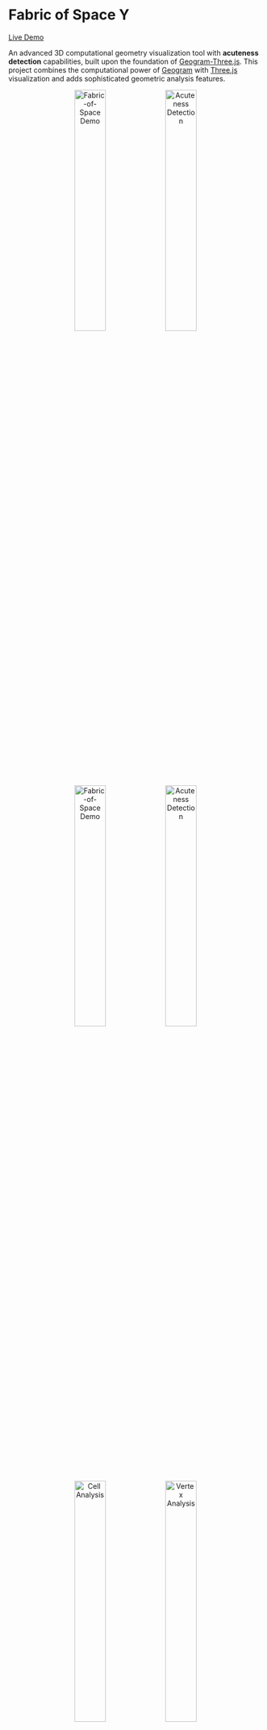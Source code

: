 # Fabric of Space Y

[Live Demo](https://virtualorganics.github.io/Fabric-of-Space-Y/)

An advanced 3D computational geometry visualization tool with **acuteness detection** capabilities, built upon the foundation of [Geogram-Three.js](https://github.com/VirtualOrganics/Geogram-Three.js). This project combines the computational power of [Geogram](https://github.com/BrunoLevy/geogram) with [Three.js](https://github.com/mrdoob/three.js) visualization and adds sophisticated geometric analysis features.

<p align="center">
  <img src="docs/Fabric_of_Space_7.png" alt="Fabric-of-Space Demo" width="35%">
  <img src="docs/Fabric_of_Space_8.png" alt="Acuteness Detection" width="35%"> 
</p>
<p align="center">
  <img src="docs/Fabric_of_Space_1.png" alt="Fabric-of-Space Demo" width="35%">
  <img src="docs/Fabric_of_Space_2.png" alt="Acuteness Detection" width="35%"> 
</p>
<p align="center">
  <img src="docs/Fabric_of_Space_3.png" alt="Cell Analysis" width="35%">
  <img src="docs/Fabric_of_Space_4.png" alt="Vertex Analysis" width="35%">
</p>

## 🌟 Key Features

### **Core Capabilities**
- **3D Delaunay Triangulation**: Compute Delaunay tetrahedralization of 3D point sets
- **3D Voronoi Diagrams**: Generate Voronoi cells from Delaunay triangulation
- **Periodic Boundary Conditions**: Support for periodic (toroidal) domains
- **WebAssembly Performance**: Native-speed computation in the browser
- **Interactive 3D Visualization**: Real-time Three.js rendering with orbit controls
- **Growth-Shrink Dynamics**: Cells grow or shrink based on their acuteness (NEW in X version!)

### **🔍 Acuteness Detection System** *(New!)*
Advanced geometric analysis tools that detect and visualize acute angles in 3D structures:

- **📐 Cell Acuteness**: Analyzes dihedral angles between adjacent faces in Voronoi cells
- **🔲 Face Acuteness**: Counts acute interior angles in Voronoi face polygons  
- **⚫ Vertex Acuteness**: Measures acute angles in Delaunay tetrahedra vertices
- **🎨 Color-Coded Visualization**: Blue-to-red gradient (blue = low acuteness, red = high acuteness)
- **📊 Interactive Legend**: Real-time color scale showing acuteness levels
- **🧪 Unit Testing**: Comprehensive test suite with geometric validation
- **⚡ Performance Optimized**: Handles 1000+ points with live updates at 30+ FPS

### **⚡ Performance Optimizations** *(New!)*
Sophisticated optimization system for handling large datasets:

- **FastAcuteness Engine**: Optimized analyzer for 500+ points
  - Pre-allocated typed arrays minimize garbage collection
  - Inline calculations without intermediate allocations
  - Smart neighbor limiting (checks 4-6 nearest instead of all)
  - Incremental updates for live animation
  
- **Adaptive Quality System**: Maintains smooth 30 FPS
  - Automatically reduces quality when performance drops
  - Frame skipping for complex computations
  - Progressive rendering for large datasets
  
- **Web Workers**: Parallel computation support
  - Automatic worker pool management
  - Chunk-based processing
  - Graceful fallback to single-threaded mode

- **Optimized Algorithms**:
  - Squared distance calculations (avoids expensive sqrt)
  - Early termination for high-acuteness cells
  - Optional performance profiling

### **🌱 Growth-Shrink Dynamics** *(New in X!)*
Revolutionary cell dynamics based on geometric properties:

- **4 Growth Modes**:
  - **+ Acute = + (only)**: Only cells above threshold grow
  - **+ Acute = + / - Acute = -**: Bidirectional growth/shrink
  - **+ Acute = - (only)**: Only cells above threshold shrink
  - **+ Acute = - / - Acute = +**: Inverse bidirectional
  
- **Dynamic Controls**:
  - Adjustable threshold (0-60)
  - Growth rate and damping
  - Power factor for non-linear dynamics
  - Real-time statistics display
  
- **Maintains Voronoi Structure**: 
  - Never directly edits polygons
  - Only moves generator points
  - Rebuilds Delaunay→Voronoi each frame

## 🚀 Quick Start

### Online Demo
Try it instantly: **[Live Demo](https://virtualorganics.github.io/Fabric-of-Space-Y/)**

### Local Development
```bash
# Clone the repository
git clone https://github.com/VirtualOrganics/Fabric-of-Space-X.git
cd Fabric-of-Space-X

# Start local server
python3 -m http.server 8000

# Open browser
open http://localhost:8000
```

## 🎮 Usage Guide

### Basic Controls
- **Points**: Number of random points to generate (4-2500)
- **Min Dist**: Minimum distance between generated points
- **Motion/Speed**: Point animation settings
- **Live Update**: Real-time triangulation updates
- **Periodic**: Toggle periodic boundary conditions
- **Ghost Cells**: Visualize periodic space wrapping

### 🔍 Acuteness Detection Controls
1. **Vertices Checkbox**: Toggle vertex acuteness visualization
2. **Analysis Mode Dropdown**: 
   - **None**: Standard visualization without analysis
   - **Faces**: Color individual Voronoi faces by their acute angles
   - **Cells**: Color entire Voronoi cells by total acute angles (default)
3. **Opacity Slider**: Control transparency of face/cell coloring
4. **Thickness Slider**: Control size of vertex spheres
5. **Run Unit Tests**: Execute geometric validation tests
6. **Recompute Analysis**: Refresh analysis on current data

### Color Legend
- **🔵 Blue**: Low acuteness (few acute angles)
- **🟢 Green**: Medium acuteness  
- **🟡 Yellow**: High acuteness
- **🔴 Red**: Maximum acuteness (many acute angles)

## 🔬 How the Model Works

### Mathematical Foundation

The Fabric-of-Space model is built on the duality between **Delaunay triangulation** and **Voronoi diagrams** in 3D space:

1. **Delaunay Triangulation**: Given a set of points in 3D, we compute a tetrahedralization where no point lies inside the circumsphere of any tetrahedron. This creates a network of tetrahedra that fills the convex hull of the points.

2. **Voronoi Diagram**: The dual of the Delaunay triangulation. Each Voronoi cell contains all points closer to its seed point than to any other seed point. The vertices of Voronoi cells are the circumcenters (barycenters) of Delaunay tetrahedra.

3. **Periodic Boundaries**: In periodic mode, the space wraps around like a 3D torus. Points near boundaries connect to points on the opposite side, creating a seamless, infinite tiling pattern.

### Implementation Architecture

```
Input Points → WASM Computation → JavaScript Processing → Three.js Visualization
     ↓               ↓                    ↓                      ↓
 3D Coordinates  Geogram Engine    Analysis & MIC         WebGL Rendering
                 (C++ via WASM)     Correction
```

#### 1. **WebAssembly Core (C++/Geogram)**
- Uses Geogram's robust geometric algorithms
- Computes Delaunay triangulation in native code speed
- Returns tetrahedra as vertex indices
- Handles periodic boundary conditions at the algorithmic level

#### 2. **JavaScript Processing Layer**
- **DelaunayComputation.js**: 
  - Manages WASM interface
  - Computes Voronoi vertices (tetrahedra barycenters)
  - Builds face adjacency relationships
  - Applies Minimum Image Convention (MIC) for periodic boundaries
  
- **GeometryAnalysis.js**:
  - Pure geometric calculations (no dependencies)
  - Computes angles between vectors
  - Counts acute angles in various contexts
  - Returns numerical scores for visualization

- **Visualizer.js**:
  - Maps analysis scores to colors
  - Creates Three.js meshes and materials
  - Manages color legends and UI updates

#### 3. **Three.js Visualization**
- Renders all geometric elements in real-time 3D
- Supports interactive camera controls
- Efficient mesh management and disposal
- Dynamic color updates based on analysis

### Acuteness Detection Algorithms

#### **Vertex Acuteness (Delaunay Tetrahedra Analysis)**
For each tetrahedron, we analyze the angles at each vertex:
```javascript
// For vertex V with edges to points A, B, C:
angle_AB_AC = arccos(dot(VA, VB) / (|VA| × |VB|))
angle_AB_BC = arccos(dot(VA, VC) / (|VA| × |VC|))
angle_AC_BC = arccos(dot(VB, VC) / (|VB| × |VC|))
// Count angles < 90° (π/2 radians)
```
This reveals "sliver" tetrahedra that indicate poor triangulation quality.

#### **Face Acuteness (Voronoi Face Polygon Analysis)**
For each Voronoi face (polygon between two cells):
1. Collect all tetrahedra containing both seed points
2. Extract their barycenters to form the face polygon
3. Sort vertices by angle to ensure proper polygon
4. Calculate interior angles at each vertex
5. Count angles < 90°

#### **Cell Acuteness (Voronoi Cell Analysis)**
For each Voronoi cell:
1. Collect all barycenters of tetrahedra containing the seed point
2. For each barycenter, find angles to nearby barycenters
3. Count all angles < 90° within the cell
4. Normalize by cell size for fair comparison

### Periodic Boundary Handling (MIC)

The **Minimum Image Convention** ensures correct visualization in periodic mode:
```javascript
// For any two points p1 and p2:
for each dimension i:
    delta = p2[i] - p1[i]
    if (delta > 0.5) p2[i] -= 1.0  // Wrap around
    if (delta < -0.5) p2[i] += 1.0  // Wrap around
```
This prevents "transverse connections" across boundaries and maintains local geometry.

### Performance Optimizations

1. **Efficient Data Structures**:
   - Face-to-tetrahedra adjacency maps
   - Cached barycenter calculations
   - Pre-sorted vertex arrays

2. **Mesh Management**:
   - Geometry disposal on updates
   - Material reuse where possible
   - Batched Three.js operations

3. **Algorithmic Efficiency**:
   - O(n log n) Delaunay triangulation
   - Linear-time Voronoi construction
   - Localized angle calculations

## 🔬 How Growth-Shrink Dynamics Work

### From Acuteness to Physical Change

The growth system creates a feedback loop between geometric analysis and mesh dynamics:

<p align="center">
  <img src="docs/Fabric_of_Space_7.png" alt="Growth System Overview" width="45%">
  <img src="docs/Fabric_of_Space_8.png" alt="Growth Settings" width="45%">
</p>

#### **1. Acuteness Analysis Phase**
Each Voronoi cell is analyzed for acute angles:
- **Cell Acuteness Score**: Count of acute dihedral angles (< 90°) between adjacent faces
- **Range**: Typically 0-20+ acute angles per cell
- **Meaning**: Higher scores = more "spiky" or irregular cells

#### **2. Growth Decision Phase**
Based on the cell's acuteness score and the threshold:
```javascript
// Determine growth direction based on mode and threshold
const isAboveThreshold = cellAcuteness > threshold;

switch(growthMode) {
  case '+ Acute = + (only)':
    // Only cells with high acuteness grow outward
    growthFactor = isAboveThreshold ? +1 : 0;
    break;
    
  case '+ Acute = + / - Acute = -':
    // High acuteness grows, low acuteness shrinks (default)
    growthFactor = isAboveThreshold ? +1 : -1;
    break;
    
  case '+ Acute = - (only)':
    // Only cells with high acuteness shrink inward
    growthFactor = isAboveThreshold ? -1 : 0;
    break;
    
  case '+ Acute = - / - Acute = +':
    // Inverse: high acuteness shrinks, low acuteness grows
    growthFactor = isAboveThreshold ? -1 : +1;
    break;
}
```

#### **3. Physical Movement Phase**
The growth factor determines how generator points move:
```javascript
// Calculate movement vector from generator to cell centroid
const toCentroid = [
  cellCentroid.x - generator.x,
  cellCentroid.y - generator.y,
  cellCentroid.z - generator.z
];

// Apply growth: positive = away from centroid, negative = toward centroid
generator.x += toCentroid.x * growthFactor * rate * deltaTime;
generator.y += toCentroid.y * growthFactor * rate * deltaTime;
generator.z += toCentroid.z * growthFactor * rate * deltaTime;
```

### 🔧 The Physical Mesh Transformation Process

Here's EXACTLY how acuteness values translate to mesh changes:

#### **Step 1: Calculate Cell Centroid**
For each Voronoi cell, we find its geometric center:
```javascript
// Collect all vertices of the Voronoi cell
const cellVertices = cell.faces.flatMap(face => face.vertices);

// Calculate centroid (average position)
const centroid = {
  x: cellVertices.reduce((sum, v) => sum + v.x, 0) / cellVertices.length,
  y: cellVertices.reduce((sum, v) => sum + v.y, 0) / cellVertices.length,
  z: cellVertices.reduce((sum, v) => sum + v.z, 0) / cellVertices.length
};
```

#### **Step 2: Determine Movement Direction**
Based on acuteness and growth mode:
```javascript
// Example: Cell has acuteness = 12, threshold = 10
// In "+ Acute = +" mode: 12 > 10, so growthFactor = +1

// Calculate vector FROM generator TO centroid
const direction = {
  x: centroid.x - generator.x,  // e.g., 0.3 - 0.2 = 0.1
  y: centroid.y - generator.y,  // e.g., 0.5 - 0.4 = 0.1
  z: centroid.z - generator.z   // e.g., 0.7 - 0.6 = 0.1
};
```

#### **Step 3: Apply the Movement**
The actual position change:
```javascript
// With growthFactor = +1, rate = 0.001, deltaTime = 16ms
const moveAmount = growthFactor * rate * deltaTime;  // +1 * 0.001 * 16 = 0.016

// POSITIVE growth (away from centroid = cell expands)
generator.x -= direction.x * moveAmount;  // 0.2 - (0.1 * 0.016) = 0.1984
generator.y -= direction.y * moveAmount;  // 0.4 - (0.1 * 0.016) = 0.3984
generator.z -= direction.z * moveAmount;  // 0.6 - (0.1 * 0.016) = 0.5984

// NEGATIVE growth (toward centroid = cell shrinks)
// Would be: generator.x += direction.x * moveAmount
```

#### **Step 4: Why This Changes the Mesh**
The KEY insight - moving the generator changes ALL its neighboring cells:

1. **Generator moves outward** → Its Voronoi cell EXPANDS
   - The "territory" it claims grows larger
   - Neighboring cells get compressed
   
2. **Generator moves inward** → Its Voronoi cell SHRINKS
   - The "territory" it claims gets smaller
   - Neighboring cells expand to fill the space

#### **Visual Example**
```
BEFORE (acuteness = 15, threshold = 10):
    N1 -------- N2
    |     G     |    G = Generator at (0.5, 0.5)
    |     •     |    C = Centroid at (0.5, 0.6)
    |     ↓     |    Cell is "spiky" (high acuteness)
    |     C     |
    N3 -------- N4

AFTER (growth mode "+ Acute = +"):
    N1 -------- N2
    |     •     |    G moved UP away from C
    |     G'    |    New position: (0.5, 0.492)
    |     ↑     |    Cell EXPANDED upward
    |     C     |    Neighbors compressed
    N3 -------- N4
```

#### **The Complete Transform Pipeline**
```javascript
// Every frame when growth is enabled:
1. analyzeAcuteness()      → cellScores = [12, 8, 15, 3, ...]
2. calculateMovements()    → deltas = [(0.01, -0.02, 0), ...]  
3. updateGenerators()      → points[i] += deltas[i]
4. recomputeDelaunay()     → new tetrahedra from moved points
5. rebuildVoronoi()        → new cells from new tetrahedra
6. updateThreeJS()         → new meshes rendered on screen
```

This is why you see cells "breathing" - generators are constantly moving based on their acuteness, which changes the Voronoi tessellation every frame!

#### **4. Mesh Reconstruction Phase**
After moving generators:
1. **Recompute Delaunay**: New triangulation with moved points
2. **Rebuild Voronoi**: Generate new cells from updated Delaunay
3. **Reanalyze Acuteness**: Calculate new scores for next frame
4. **Update Visualization**: Render new geometry with colors

This creates a dynamic system where:
- **Growing cells** push their generators outward → cells expand
- **Shrinking cells** pull their generators inward → cells contract
- **Neighbors adapt** automatically through Voronoi reconstruction
- **Topology preserved** through proper Delaunay-Voronoi duality

### Growth Settings Explained

<p align="center">
  <img src="docs/Fabric_of_Space_8.png" alt="Growth Settings Interface" width="60%">
</p>

#### **Enable Checkbox**
- Turns the growth system on/off
- When off, points remain static

#### **Mode Dropdown**
Selects how acuteness translates to growth:
- **+ Acute = + (only)**: Selective growth - only "spiky" cells expand
- **+ Acute = + / - Acute = -**: Balanced dynamics - spiky cells grow, smooth cells shrink
- **+ Acute = - (only)**: Selective shrinking - only "spiky" cells contract
- **+ Acute = - / - Acute = +**: Inverse dynamics - smooth cells grow, spiky cells shrink

#### **Threshold Slider (0-60)**
- **Purpose**: Defines what counts as "high" acuteness
- **Low values (0-10)**: Most cells considered high-acuteness
- **Medium values (10-30)**: Balanced classification
- **High values (30-60)**: Only very spiky cells considered high-acuteness
- **Tip**: Watch the average cell acuteness in the status bar for reference

#### **Rate Slider (0.0001-0.01)**
- **Purpose**: Base speed of growth/shrink movement
- **Low values**: Slow, smooth transitions
- **High values**: Fast, dynamic changes
- **Default**: 0.001 for visible but controlled motion

#### **Damping Slider (0-1)**
- **Purpose**: Smooths movement over time (momentum)
- **0**: No damping - instant response
- **0.7**: Default - smooth, natural motion
- **1**: Maximum damping - very slow response
- **Effect**: Higher damping = more fluid, less jittery movement

#### **Max Delta Slider (0.001-0.1)**
- **Purpose**: Limits maximum movement per frame
- **Safety feature**: Prevents explosive growth
- **Low values**: Very stable, slow maximum speed
- **High values**: Allows rapid changes
- **Default**: 0.02 for good balance

#### **Power Slider (0.5-3)**
- **Purpose**: Non-linear scaling of growth rate
- **< 1**: Dampens differences (more uniform growth)
- **= 1**: Linear relationship
- **> 1**: Amplifies differences (more dramatic variation)
- **Default**: 1.5 for noticeable but not extreme effects

#### **Statistics Display**
Real-time feedback showing:
- **Growing**: Number of cells currently expanding
- **Shrinking**: Number of cells currently contracting  
- **Static**: Number of cells not moving (below threshold in "only" modes)

### Mathematical Details

The complete growth equation for each generator point:
```
Δp = (C - p) × sign × (|acuteness - threshold| / threshold)^power × rate × damping × dt

Where:
- p = current generator position
- C = cell centroid position
- sign = growth direction (+1 or -1)
- acuteness = cell's acute angle count
- threshold = user-defined threshold
- power = non-linear scaling factor
- rate = base movement speed
- damping = momentum factor
- dt = frame time delta
```

With the constraint: `|Δp| ≤ maxDelta`

This ensures:
- Movement is proportional to distance from threshold
- Direction depends on mode and threshold comparison
- Speed is controlled by rate and damping
- Power creates non-linear response curves
- Max delta prevents instability

## 🔬 Technical Details

### Acuteness Analysis Algorithms

#### **Cell Acuteness**
Analyzes 3D Voronoi cells for acute dihedral angles:
```javascript
// For each cell, calculate angles between adjacent Voronoi vertices
const angle = calculateAngle(vec1, vec2);
if (angle < Math.PI / 2) acuteCount++; // Count acute angles
```

#### **Face Acuteness** 
Examines 2D Voronoi faces for acute interior angles:
```javascript
// For each vertex in face, calculate interior angle
const vec1 = [prev[0] - curr[0], prev[1] - curr[1], prev[2] - curr[2]];
const vec2 = [next[0] - curr[0], next[1] - curr[1], next[2] - curr[2]];
const angle = calculateAngle(vec1, vec2);
```

#### **Vertex Acuteness**
Measures acute angles in Delaunay tetrahedra:
```javascript
// For each tetrahedron vertex, analyze edge angles
const edges = others.map(v => [v[0] - center[0], v[1] - center[1], v[2] - center[2]]);
const angles = [calculateAngle(edges[0], edges[1]), ...];
```

### Data Structures
- **`DelaunayComputation`**: Core triangulation and analysis engine
- **`GeometryAnalysis`**: Pure geometric calculation functions
- **`FastAcuteness`**: Optimized analyzer for large datasets (500+ points)
- **`WorkerManager`**: Web Worker pool for parallel computation
- **`Visualizer`**: Three.js rendering and color mapping
- **Unit Tests**: Comprehensive validation with known geometries

### Performance Implementation Details

#### **FastAcuteness Engine**
The FastAcuteness analyzer achieves 5-10x speedup through:
```javascript
// Pre-allocated typed arrays
this.vertexBuffer = new Float32Array(maxVertices * 3);
this.distanceBuffer = new Float32Array(maxVertices);

// Inline calculations without array operations
const dx = x2 - x1;
const dy = y2 - y1;
const dz = z2 - z1;
const distSq = dx*dx + dy*dy + dz*dz; // No sqrt needed
```

#### **Adaptive Quality System**
Maintains target FPS by dynamically adjusting computation:
```javascript
if (frameTime > targetFrameTime) {
    this.qualityLevel = Math.max(0.1, this.qualityLevel * 0.9);
    this.skipFrames = Math.min(5, this.skipFrames + 1);
}
```

#### **Incremental Updates**
Only recalculates affected cells during animation:
```javascript
// Track which cells have moved
const movedCells = this.findMovedCells(prevPositions, newPositions);
// Update only those cells
movedCells.forEach(cellId => this.updateCellAcuteness(cellId));
```

## 🧪 Testing

### Built-in Test Suite
The project includes extensive unit tests:
```javascript
// Test geometric correctness with known shapes
testCubeGeometry();           // All angles should be 90° (non-acute)
testRegularTetrahedronGeometry(); // All angles should be 60° (acute)
testTriangularPrism();        // Mixed angle validation
```

### Running Tests
1. Open the application in your browser
2. Click **"Run Unit Tests"** button
3. Check browser console for detailed results
4. All tests should pass with ✅ green checkmarks

## 📚 API Reference

### Core Classes

#### `DelaunayComputation`
```javascript
const computation = new DelaunayComputation(points, isPeriodic);
await computation.compute(wasmModule);

// Access results
const tetrahedra = computation.getDelaunayTetrahedra();
const cells = computation.getCells();
const faces = computation.getFaces();
const vertices = computation.getVertices();
```

#### `GeometryAnalysis`
```javascript
import { analyzeAcuteness, vertexAcuteness, faceAcuteness, cellAcuteness } from './src/js/GeometryAnalysis.js';

// Run comprehensive analysis
const results = analyzeAcuteness(computation);
// Returns: { vertexScores: [...], faceScores: [...], cellScores: [...] }

// Individual analyses
const vertexScores = vertexAcuteness(computation);
const faceScores = faceAcuteness(computation);
const cellScores = cellAcuteness(computation);
```

#### `Visualizer`
```javascript
import * as Visualizer from './src/js/Visualizer.js';

// Initialize with THREE.js objects
Visualizer.initVisualizer(THREE, ConvexGeometry);

// Apply analysis coloring
Visualizer.applyAnalysisColoring(scene, meshGroups, analysisResults, 'CELL', computation);

// Remove analysis coloring
Visualizer.removeAnalysisColoring();
```

## 📊 Analysis Results Interpretation

### Understanding Acuteness Scores
- **Score 0**: No acute angles detected (e.g., perfect cube)
- **Low Scores (1-3)**: Few acute angles, generally regular geometry
- **Medium Scores (4-8)**: Moderate acuteness, some geometric irregularity
- **High Scores (9+)**: Many acute angles, highly irregular or "spiky" geometry

### Geometric Insights
- **High Cell Acuteness**: Indicates cells with sharp internal corners
- **High Face Acuteness**: Shows faces with pointed vertices
- **High Vertex Acuteness**: Reveals "sliver" tetrahedra in triangulation

## 🏗️ Project Structure

```
Fabric-of-Space-X/
├── 📄 index.html              # Main application
├── 📂 src/
│   ├── 📂 js/
│   │   ├── DelaunayComputation.js  # Core computation engine
│   │   ├── GeometryAnalysis.js     # Acuteness analysis algorithms
│   │   ├── GrowthSystem.js         # Growth-shrink dynamics (NEW!)
│   │   └── Visualizer.js           # Three.js visualization
│   └── 📂 cpp/                     # WASM source (from Geogram)
├── 📂 test/
│   └── GeometryAnalysis.test.js    # Unit test suite
├── 📂 dist/                        # Compiled WASM files
└── 📂 docs/                        # Documentation assets
```

## 🔧 Building from Source

### Prerequisites
- Emscripten SDK (for WASM compilation)
- Node.js (for development)
- C++17 compiler
- Python 3 (for local server)

### Build Steps
```bash
# Build WASM module (if modifying C++ code)
cd src/cpp
./build.sh

# Start development server
python3 -m http.server 8000
```

## 🎯 Use Cases

### Research Applications
- **Computational Geometry**: Study Voronoi diagram properties
- **Materials Science**: Analyze crystal structure irregularities  
- **Biology**: Examine cellular arrangements and acute interfaces
- **Physics**: Investigate particle packing and sharp boundaries

### Educational Use
- **Geometry Visualization**: Interactive 3D geometric concepts
- **Algorithm Demonstration**: Real-time triangulation algorithms
- **Mathematical Analysis**: Acute angle detection in 3D space

## 🤝 Contributing

We welcome contributions! Areas for improvement:
- 🔬 Advanced analysis algorithms
- 🎨 Enhanced visualization options
- ⚡ Performance optimizations
- 📊 Export/import functionality
- 🧪 Additional test cases

## 📋 Roadmap

- [ ] 📈 Statistical analysis tools
- [ ] 💾 Data export (CSV, JSON)
- [ ] 🎛️ Advanced filtering options
- [ ] 🔍 Zoom-to-acute-regions feature
- [ ] 📱 Mobile-responsive design
- [ ] 🎯 Batch processing mode

## 📄 License

This project is licensed under the MIT License. See the LICENSE file for details.

## 🙏 Acknowledgments

- **[Geogram](https://github.com/BrunoLevy/geogram)** by Bruno Levy - Core geometric algorithms
- **[Three.js](https://github.com/mrdoob/three.js)** - 3D visualization framework  
- **[Emscripten](https://emscripten.org/)** - WebAssembly compilation
- **[Geogram-Three.js](https://github.com/VirtualOrganics/Geogram-Three.js)** - Foundation project

## 📞 Support

- 🐛 **Issues**: [GitHub Issues](https://github.com/VirtualOrganics/Fabric-of-Space/issues)
- 💬 **Discussions**: [GitHub Discussions](https://github.com/VirtualOrganics/Fabric-of-Space/discussions)
- 📧 **Contact**: Open an issue for questions

---

**Made with ❤️ for the computational geometry community**
